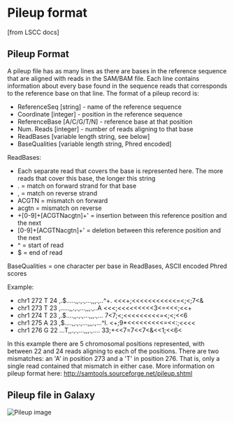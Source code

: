 # Pileup format

[from LSCC docs]


## Pileup Format
A pileup file has as many lines as there are bases in the reference sequence that are aligned with reads in the SAM/BAM file. Each line contains information about every base found in the sequence reads that corresponds to the reference base on that line. The format of a pileup record is:

- ReferenceSeq [string] - name of the reference sequence
- Coordinate [integer] - position in the reference sequence
- ReferenceBase [A/C/G/T/N] - reference base at that position
- Num. Reads [integer] - number of reads aligning to that base
- ReadBases [variable length string, see below]
- BaseQualities [variable length string, Phred encoded]

ReadBases:

- Each separate read that covers the base is represented here. The more reads that cover this base, the longer this string
- . = match on forward strand for that base
- , = match on reverse strand
- ACGTN = mismatch on forward
- acgtn = mismatch on reverse
- +[0-9]+[ACGTNacgtn]+' = insertion between this reference position and the next
- [0-9]+[ACGTNacgtn]+' = deletion between this reference position and the next
- ^ = start of read
- $ = end of read

BaseQualities = one character per base in ReadBases, ASCII encoded Phred scores

Example:

- chr1 272 T 24 ,.$.....,,.,.,...,,,.,..^+. <<<+;<<<<<<<<<<<=<;<;7<&
- chr1 273 T 23 ,.....,,.,.,...,,,.,..A <<<;<<<<<<<<<3<=<<<;<<+
- chr1 274 T 23 ,.$....,,.,.,...,,,.,... 7<7;<;<<<<<<<<<=<;<;<<6
- chr1 275 A 23 ,$....,,.,.,...,,,.,...^l. <+;9*<<<<<<<<<=<<:;<<<<
- chr1 276 G 22 ...T,,.,.,...,,,.,.... 33;+<<7=7<<7<&<<1;<<6<

In this example there are 5 chromosomal positions represented, with between 22 and 24 reads aligning to each of the positions. There are two mismatches: an 'A' in position 273 and a 'T' in position 276. That is, only a single read contained that mismatch in either case.
More information on pileup format here: <http://samtools.sourceforge.net/pileup.shtml>

## Pileup file in Galaxy

![Pileup image](./images/pileup.png)

